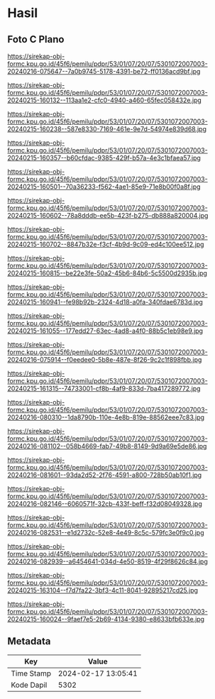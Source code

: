 # Hasil

## Foto C Plano

https://sirekap-obj-formc.kpu.go.id/45f6/pemilu/pdpr/53/01/07/20/07/5301072007003-20240216-075647--7a0b9745-5178-4391-be72-ff0136acd9bf.jpg

https://sirekap-obj-formc.kpu.go.id/45f6/pemilu/pdpr/53/01/07/20/07/5301072007003-20240215-160132--113aa1e2-cfc0-4940-a460-65fec058432e.jpg

https://sirekap-obj-formc.kpu.go.id/45f6/pemilu/pdpr/53/01/07/20/07/5301072007003-20240215-160238--587e8330-7169-461e-9e7d-54974e839d68.jpg

https://sirekap-obj-formc.kpu.go.id/45f6/pemilu/pdpr/53/01/07/20/07/5301072007003-20240215-160357--b60cfdac-9385-429f-b57a-4e3c1bfaea57.jpg

https://sirekap-obj-formc.kpu.go.id/45f6/pemilu/pdpr/53/01/07/20/07/5301072007003-20240215-160501--70a36233-f562-4ae1-85e9-71e8b00f0a8f.jpg

https://sirekap-obj-formc.kpu.go.id/45f6/pemilu/pdpr/53/01/07/20/07/5301072007003-20240215-160602--78a8dddb-ee5b-423f-b275-db888a820004.jpg

https://sirekap-obj-formc.kpu.go.id/45f6/pemilu/pdpr/53/01/07/20/07/5301072007003-20240215-160702--8847b32e-f3cf-4b9d-9c09-ed4c100ee512.jpg

https://sirekap-obj-formc.kpu.go.id/45f6/pemilu/pdpr/53/01/07/20/07/5301072007003-20240215-160815--be22e3fe-50a2-45b6-84b6-5c5500d2935b.jpg

https://sirekap-obj-formc.kpu.go.id/45f6/pemilu/pdpr/53/01/07/20/07/5301072007003-20240215-160941--fe98b92b-2324-4d18-a0fa-340fdae6783d.jpg

https://sirekap-obj-formc.kpu.go.id/45f6/pemilu/pdpr/53/01/07/20/07/5301072007003-20240215-161055--177edd27-63ec-4ad8-a4f0-88b5c1eb98e9.jpg

https://sirekap-obj-formc.kpu.go.id/45f6/pemilu/pdpr/53/01/07/20/07/5301072007003-20240216-075914--f0eedee0-5b8e-487e-8f26-9c2c1f898fbb.jpg

https://sirekap-obj-formc.kpu.go.id/45f6/pemilu/pdpr/53/01/07/20/07/5301072007003-20240215-161315--74733001-cf8b-4af9-833d-7ba417289772.jpg

https://sirekap-obj-formc.kpu.go.id/45f6/pemilu/pdpr/53/01/07/20/07/5301072007003-20240216-080310--1da8790b-110e-4e8b-819e-88562eee7c83.jpg

https://sirekap-obj-formc.kpu.go.id/45f6/pemilu/pdpr/53/01/07/20/07/5301072007003-20240216-081102--058b4669-fab7-49b8-8149-9d9a69e5de86.jpg

https://sirekap-obj-formc.kpu.go.id/45f6/pemilu/pdpr/53/01/07/20/07/5301072007003-20240216-081601--93da2d52-2f76-4591-a800-728b50ab10f1.jpg

https://sirekap-obj-formc.kpu.go.id/45f6/pemilu/pdpr/53/01/07/20/07/5301072007003-20240216-082146--6060571f-32cb-433f-beff-f32d08049328.jpg

https://sirekap-obj-formc.kpu.go.id/45f6/pemilu/pdpr/53/01/07/20/07/5301072007003-20240216-082531--e1d2732c-52e8-4e49-8c5c-579fc3e0f9c0.jpg

https://sirekap-obj-formc.kpu.go.id/45f6/pemilu/pdpr/53/01/07/20/07/5301072007003-20240216-082939--a6454641-034d-4e50-8519-4f29f8626c84.jpg

https://sirekap-obj-formc.kpu.go.id/45f6/pemilu/pdpr/53/01/07/20/07/5301072007003-20240215-163104--f7d7fa22-3bf3-4c11-8041-92895217cd25.jpg

https://sirekap-obj-formc.kpu.go.id/45f6/pemilu/pdpr/53/01/07/20/07/5301072007003-20240215-160024--9faef7e5-2b69-4134-9380-e8633bfb633e.jpg


## Metadata

| Key        | Value               |
| ---------- | ------------------- |
| Time Stamp | 2024-02-17 13:05:41 |
| Kode Dapil | 5302                |



